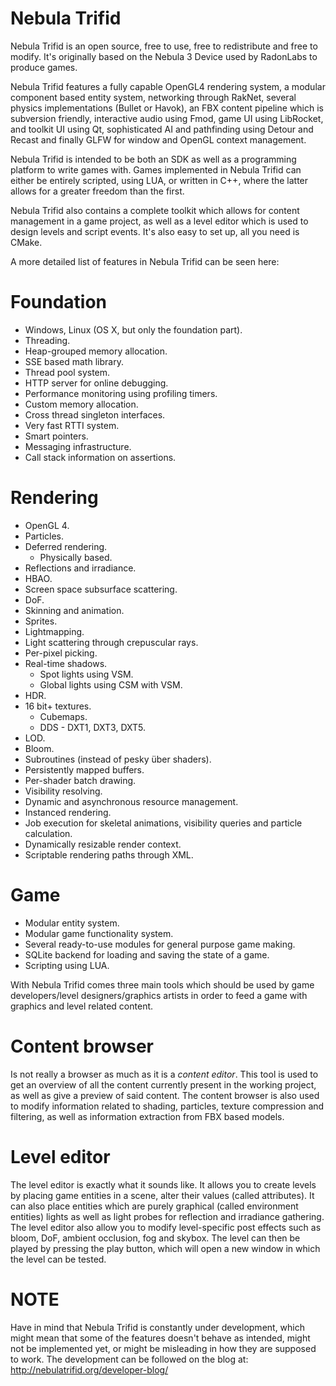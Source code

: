 # Nebula Trifid

Nebula Trifid is an open source, free to use, free to redistribute and free to modify. It's originally based on the Nebula 3 Device used by RadonLabs to produce games.

Nebula Trifid features a fully capable OpenGL4 rendering system, a modular component based entity system, networking through RakNet, several physics implementations (Bullet or Havok), an FBX content pipeline which is subversion friendly, interactive audio using Fmod, game UI using LibRocket, and toolkit UI using Qt, sophisticated AI and pathfinding using Detour and Recast and finally GLFW for window and OpenGL context management.

Nebula Trifid is intended to be both an SDK as well as a programming platform to write games with. Games implemented in Nebula Trifid can either be entirely scripted, using LUA, or written in C++, where the latter allows for a greater freedom than the first.

Nebula Trifid also contains a complete toolkit which allows for content management in a game project, as well as a level editor which is used to design levels and script events. It's also easy to set up, all you need is CMake. 

A more detailed list of features in Nebula Trifid can be seen here:

# Foundation
- Windows, Linux (OS X, but only the foundation part).
- Threading.
- Heap-grouped memory allocation.
- SSE based math library.
- Thread pool system.
- HTTP server for online debugging.
- Performance monitoring using profiling timers.
- Custom memory allocation. 
- Cross thread singleton interfaces.
- Very fast RTTI system.
- Smart pointers.
- Messaging infrastructure.
- Call stack information on assertions.

# Rendering
- OpenGL 4.
- Particles.
- Deferred rendering.
  * Physically based.
- Reflections and irradiance.
- HBAO.
- Screen space subsurface scattering.
- DoF.
- Skinning and animation.
- Sprites.
- Lightmapping.
- Light scattering through crepuscular rays.
- Per-pixel picking.
- Real-time shadows.
  * Spot lights using VSM.
  * Global lights using CSM with VSM.
- HDR.
- 16 bit+ textures.
  * Cubemaps.
  * DDS - DXT1, DXT3, DXT5.
- LOD.
- Bloom.
- Subroutines (instead of pesky über shaders).
- Persistently mapped buffers.
- Per-shader batch drawing.
- Visibility resolving.
- Dynamic and asynchronous resource management.
- Instanced rendering.
- Job execution for skeletal animations, visibility queries and particle calculation.
- Dynamically resizable render context.
- Scriptable rendering paths through XML. 

# Game
- Modular entity system.
- Modular game functionality system.
- Several ready-to-use modules for general purpose game making.
- SQLite backend for loading and saving the state of a game.
- Scripting using LUA.

With Nebula Trifid comes three main tools which should be used by game developers/level designers/graphics artists in order to feed a game with graphics and level related content. 

# Content browser
Is not really a browser as much as it is a *content editor*. This tool is used to get an overview of all the content currently present in the working project, as well as give a preview of said content. The content browser is also used to modify information related to shading, particles, texture compression and filtering, as well as information extraction from FBX based models. 

# Level editor
The level editor is exactly what it sounds like. It allows you to create levels by placing game entities in a scene, alter their values (called attributes). It can also place entities which are purely graphical (called environment entities) lights as well as light probes for reflection and irradiance gathering. The level editor also allow you to modify level-specific post effects such as bloom, DoF, ambient occlusion, fog and skybox. The level can then be played by pressing the play button, which will open a new window in which the level can be tested. 

# NOTE
Have in mind that Nebula Trifid is constantly under development, which might mean that some of the features doesn't behave as intended, might not be implemented yet, or might be misleading in how they are supposed to work. The development can be followed on the blog at: http://nebulatrifid.org/developer-blog/
